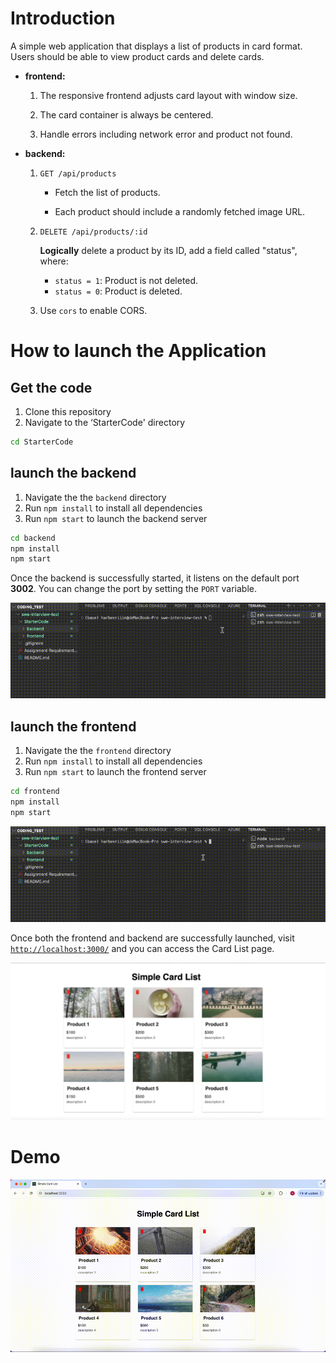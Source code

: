 # Introduction

A simple web application that displays a list of products in card format. Users should be able to view product cards and delete cards.



+ **frontend:** 

  1. The responsive frontend adjusts card layout with window size.

  2. The card container is always be centered.
  3. Handle errors including network error and  product not found.

+ **backend:** 

  1. `GET /api/products`

     + Fetch the list of products.

     + Each product should include a randomly fetched image URL.

  2. `DELETE /api/products/:id`

     **Logically** delete a product by its ID, add a field called "status", where:

     - `status = 1`: Product is not deleted.
     - `status = 0`: Product is deleted.

  3. Use  `cors` to enable CORS.

     

# How to launch the Application



## Get the code

1. Clone this repository
2. Navigate to the ‘StarterCode' directory

```bash
cd StarterCode
```

## launch the backend

1. Navigate the the `backend` directory
2. Run `npm install` to install all dependencies
3. Run  `npm start` to launch the backend server

```bash
cd backend
npm install
npm start
```

Once the backend is successfully started, it listens on the default port **3002**. You can change the port by setting the `PORT`  variable.

![backend-terminal](./tmp/backend-terminal.gif)

## launch the frontend

1. Navigate the the `frontend` directory
2. Run `npm install` to install all dependencies
3. Run  `npm start` to launch the frontend server

```bash
cd frontend
npm install
npm start
```



![frontend-terminal](./tmp/frontend-terminal.gif)

Once both the frontend and backend are successfully launched, visit [`http://localhost:3000/`](http://localhost:3000/) and you can access the Card List page.

![app](./tmp/app.png)



# Demo

![web](./tmp/web.gif)

